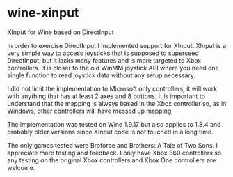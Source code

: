 # wine-xinput
XInput for Wine based on DirectInput

In order to exercise DirectInput I implemented support for XInput. XInput is a very simple way to access joysticks that is supposed to superseed DirectInput, but it lacks many features and is more targeted to Xbox controllers. It is closer to the old WinMM joystick API where you need one single function to read joystick data without any setup necessary.

I did not limit the implementation to Microsoft only controllers, it will work with anything that has at least 2 axes and 8 buttons. It is important to understand that the mapping is always based in the Xbox controller so, as in Windows, other controllers will have messed up mapping.

The implementation was tested on Wine 1.9.17 but also applies to 1.8.4 and probably older versions since XInput code is not touched in a long time.

The only games tested were Broforce and Brothers: A Tale of Two Sons. I appreciate more testing and feedback. I only have Xbox 360 controllers so any testing on the original Xbox controllers and Xbox One controllers are welcome.
